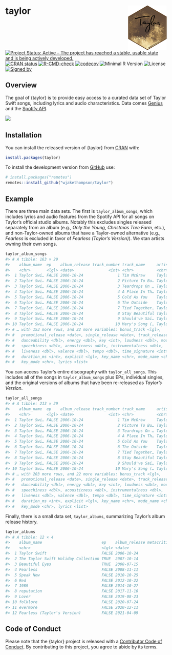 
<!-- README.md is generated from README.Rmd. Please edit that file -->

# taylor <img src="man/figures/logo.png" align="right" width="120" />

<!-- badges: start -->

[![Project Status: Active – The project has reached a stable, usable
state and is being actively
developed.](https://www.repostatus.org/badges/latest/active.svg)](https://www.repostatus.org/#active)
[![CRAN
status](https://www.r-pkg.org/badges/version/taylor)](https://CRAN.R-project.org/package=taylor)
[![R-CMD-check](https://github.com/wjakethompson/taylor/workflows/R-CMD-check/badge.svg)](https://github.com/wjakethompson/taylor/actions)
[![codecov](https://codecov.io/gh/wjakethompson/taylor/branch/main/graph/badge.svg?token=TECvfoOYHh)](https://codecov.io/gh/wjakethompson/taylor)
![Minimal R
Version](https://img.shields.io/badge/R%3E%3D-3.6.0-blue.svg)
![License](https://img.shields.io/badge/License-MIT-blue.svg) [![Signed
by](https://img.shields.io/badge/Keybase-Verified-brightgreen.svg)](https://keybase.io/wjakethompson)
<!-- badges: end -->

## Overview

The goal of {taylor} is to provide easy access to a curated data set of
Taylor Swift songs, including lyrics and audio characteristics. Data
comes [Genius](https://genius.com/artists/Taylor-swift) and the [Spotify
API](https://open.spotify.com/artist/06HL4z0CvFAxyc27GXpf02).

![](https://media.giphy.com/media/2tg4k9pXNcGi7kZ9Pz/giphy.gif)

## Installation

You can install the released version of {taylor} from
[CRAN](https://cran.r-project.org/) with:

``` r
install.packages(taylor)
```

To install the development version from [GitHub](https://github.com/)
use:

``` r
# install.packages("remotes")
remotes::install_github("wjakethompson/taylor")
```

## Example

There are three main data sets. The first is `taylor_album_songs`, which
includes lyrics and audio features from the Spotify API for all songs on
Taylor’s official studio albums. Notably this excludes singles released
separately from an album (e.g., *Only the Young*, *Christmas Tree Farm*,
etc.), and non-Taylor-owned albums that have a Taylor-owned alternative
(e.g., *Fearless* is excluded in favor of *Fearless (Taylor’s
Version)*). We stan artists owning their own songs.

``` r
taylor_album_songs
#> # A tibble: 163 × 29
#>    album_name  ep    album_release track_number track_name     artist  featuring
#>    <chr>       <lgl> <date>               <int> <chr>          <chr>   <chr>    
#>  1 Taylor Swi… FALSE 2006-10-24               1 Tim McGraw     Taylor… <NA>     
#>  2 Taylor Swi… FALSE 2006-10-24               2 Picture To Bu… Taylor… <NA>     
#>  3 Taylor Swi… FALSE 2006-10-24               3 Teardrops On … Taylor… <NA>     
#>  4 Taylor Swi… FALSE 2006-10-24               4 A Place In Th… Taylor… <NA>     
#>  5 Taylor Swi… FALSE 2006-10-24               5 Cold As You    Taylor… <NA>     
#>  6 Taylor Swi… FALSE 2006-10-24               6 The Outside    Taylor… <NA>     
#>  7 Taylor Swi… FALSE 2006-10-24               7 Tied Together… Taylor… <NA>     
#>  8 Taylor Swi… FALSE 2006-10-24               8 Stay Beautiful Taylor… <NA>     
#>  9 Taylor Swi… FALSE 2006-10-24               9 Should've Sai… Taylor… <NA>     
#> 10 Taylor Swi… FALSE 2006-10-24              10 Mary's Song (… Taylor… <NA>     
#> # … with 153 more rows, and 22 more variables: bonus_track <lgl>,
#> #   promotional_release <date>, single_release <date>, track_release <date>,
#> #   danceability <dbl>, energy <dbl>, key <int>, loudness <dbl>, mode <int>,
#> #   speechiness <dbl>, acousticness <dbl>, instrumentalness <dbl>,
#> #   liveness <dbl>, valence <dbl>, tempo <dbl>, time_signature <int>,
#> #   duration_ms <int>, explicit <lgl>, key_name <chr>, mode_name <chr>,
#> #   key_mode <chr>, lyrics <list>
```

You can access Taylor’s entire discography with `taylor_all_songs`. This
includes all of the songs in `taylor_album_songs` plus EPs, individual
singles, and the original versions of albums that have been re-released
as *Taylor’s Version*.

``` r
taylor_all_songs
#> # A tibble: 213 × 29
#>    album_name  ep    album_release track_number track_name     artist  featuring
#>    <chr>       <lgl> <date>               <int> <chr>          <chr>   <chr>    
#>  1 Taylor Swi… FALSE 2006-10-24               1 Tim McGraw     Taylor… <NA>     
#>  2 Taylor Swi… FALSE 2006-10-24               2 Picture To Bu… Taylor… <NA>     
#>  3 Taylor Swi… FALSE 2006-10-24               3 Teardrops On … Taylor… <NA>     
#>  4 Taylor Swi… FALSE 2006-10-24               4 A Place In Th… Taylor… <NA>     
#>  5 Taylor Swi… FALSE 2006-10-24               5 Cold As You    Taylor… <NA>     
#>  6 Taylor Swi… FALSE 2006-10-24               6 The Outside    Taylor… <NA>     
#>  7 Taylor Swi… FALSE 2006-10-24               7 Tied Together… Taylor… <NA>     
#>  8 Taylor Swi… FALSE 2006-10-24               8 Stay Beautiful Taylor… <NA>     
#>  9 Taylor Swi… FALSE 2006-10-24               9 Should've Sai… Taylor… <NA>     
#> 10 Taylor Swi… FALSE 2006-10-24              10 Mary's Song (… Taylor… <NA>     
#> # … with 203 more rows, and 22 more variables: bonus_track <lgl>,
#> #   promotional_release <date>, single_release <date>, track_release <date>,
#> #   danceability <dbl>, energy <dbl>, key <int>, loudness <dbl>, mode <int>,
#> #   speechiness <dbl>, acousticness <dbl>, instrumentalness <dbl>,
#> #   liveness <dbl>, valence <dbl>, tempo <dbl>, time_signature <int>,
#> #   duration_ms <int>, explicit <lgl>, key_name <chr>, mode_name <chr>,
#> #   key_mode <chr>, lyrics <list>
```

Finally, there is a small data set, `taylor_albums`, summarizing
Taylor’s album release history.

``` r
taylor_albums
#> # A tibble: 12 × 4
#>    album_name                          ep    album_release metacritic_score
#>    <chr>                               <lgl> <date>                   <int>
#>  1 Taylor Swift                        FALSE 2006-10-24                  NA
#>  2 The Taylor Swift Holiday Collection TRUE  2007-10-14                  NA
#>  3 Beautiful Eyes                      TRUE  2008-07-15                  NA
#>  4 Fearless                            FALSE 2008-11-11                  73
#>  5 Speak Now                           FALSE 2010-10-25                  77
#>  6 Red                                 FALSE 2012-10-22                  77
#>  7 1989                                FALSE 2014-10-27                  76
#>  8 reputation                          FALSE 2017-11-10                  71
#>  9 Lover                               FALSE 2019-08-23                  79
#> 10 folklore                            FALSE 2020-07-24                  88
#> 11 evermore                            FALSE 2020-12-11                  85
#> 12 Fearless (Taylor's Version)         FALSE 2021-04-09                  82
```

## Code of Conduct

Please note that the {taylor} project is released with a [Contributor
Code of Conduct](https://taylor.wjakethompson.com/CODE_OF_CONDUCT.html).
By contributing to this project, you agree to abide by its terms.

